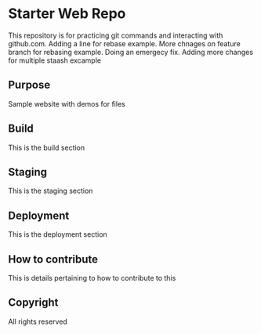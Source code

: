 # Starter Web Repo
This repository is for practicing git commands and interacting with github.com. Adding a line for rebase example. More chnages on feature branch for rebasing example.
Doing an emergecy fix. Adding more changes for multiple staash excample

## Purpose
Sample website with demos for files

## Build
This is the  build section

## Staging
This is the staging section

## Deployment
This is the deployment section

## How to contribute
This is details pertaining to how to contribute to this

## Copyright
All rights reserved



